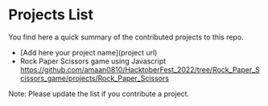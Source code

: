 # Projects List
You find here a quick summary of the contributed projects to this repo.
- [Add here your project name](project url)
- Rock Paper Scissors game using Javascript https://github.com/amaan0810/HacktoberFest_2022/tree/Rock_Paper_Scissors_game/projects/Rock_Paper_Scissors

Note:
Please update the list if you contribute a project.
